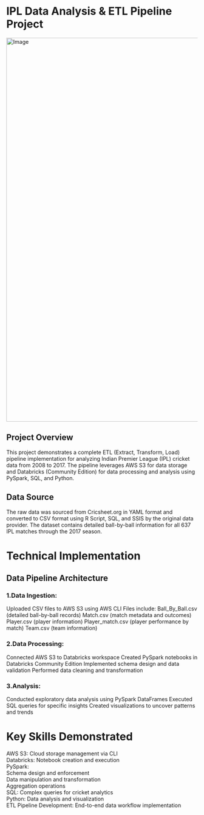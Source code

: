 # IPL Data Analysis & ETL Pipeline Project

<img width="1009" alt="Image" src="https://github.com/user-attachments/assets/1fadc89a-03a3-40f5-8201-cc9bb0879516" />

## Project Overview
This project demonstrates a complete ETL (Extract, Transform, Load) pipeline implementation for analyzing Indian Premier League (IPL) cricket data from 2008 to 2017. The pipeline leverages AWS S3 for data storage and Databricks (Community Edition) for data processing and analysis using PySpark, SQL, and Python.

## Data Source
The raw data was sourced from Cricsheet.org in YAML format and converted to CSV format using R Script, SQL, and SSIS by the original data provider. The dataset contains detailed ball-by-ball information for all 637 IPL matches through the 2017 season.

# Technical Implementation

## Data Pipeline Architecture

### 1.Data Ingestion:
Uploaded CSV files to AWS S3 using AWS CLI
Files include:
Ball_By_Ball.csv (detailed ball-by-ball records)
Match.csv (match metadata and outcomes)
Player.csv (player information)
Player_match.csv (player performance by match)
Team.csv (team information)

### 2.Data Processing:
Connected AWS S3 to Databricks workspace
Created PySpark notebooks in Databricks Community Edition
Implemented schema design and data validation
Performed data cleaning and transformation

### 3.Analysis:
Conducted exploratory data analysis using PySpark DataFrames
Executed SQL queries for specific insights
Created visualizations to uncover patterns and trends


# Key Skills Demonstrated

AWS S3: Cloud storage management via CLI\
Databricks: Notebook creation and execution\
PySpark:\
  Schema design and enforcement\
  Data manipulation and transformation\
  Aggregation operations\
SQL: Complex queries for cricket analytics\
Python: Data analysis and visualization\
ETL Pipeline Development: End-to-end data workflow implementation








